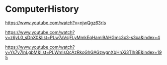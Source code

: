 # ComputerHistory

https://www.youtube.com/watch?v=njwQgz63rIs

https://www.youtube.com/watch?v=z6yL0_sDnX0&list=PLw7aVsjFLyMmkEqHami9AHGmc3x3-s3xa&index=4

https://www.youtube.com/watch?v=Ys7v7lnLgbM&list=PLWmIsQcAzRkoGhGAGzwgnXbHnXi3Tlh8E&index=195

